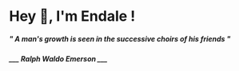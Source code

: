 <h1 title="head"> Hey 👋, I'm Endale !</h1>

**<h5><i>" A man's growth is seen in the successive choirs of his friends "</i></h5>**

*<b>___ Ralph Waldo Emerson ___</b>*
